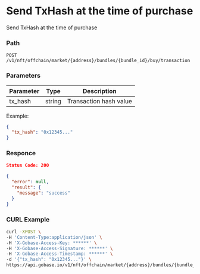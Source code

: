 # Send TxHash at the time of purchase

Send TxHash at the time of purchase

### Path
```
POST /v1/nft/offchain/market/{address}/bundles/{bundle_id}/buy/transaction
```

### Parameters

|  Parameter   |  Type            | Description             |
| ------------ | ---------------- | ----------------------- |
|  tx_hash     |  string          | Transaction hash value  |

Example:
```json
{
  "tx_hash": "0x12345..."
}
```

### Responce
```json
Status Code: 200

{
  "error": null,
  "result": {
    "message": "success"
  }
}
```

### CURL Example
```bash
curl -XPOST \
-H 'Content-Type:application/json' \
-H 'X-Gobase-Access-Key: ******' \
-H 'X-Gobase-Access-Signature: ******' \
-H 'X-Gobase-Access-Timestamp: ******' \
-d '{"tx_hash": "0x12345..."}' \
https://api.gobase.io/v1/nft/offchain/market/{address}/bundles/{bundle_id}/buy/transaction
```

